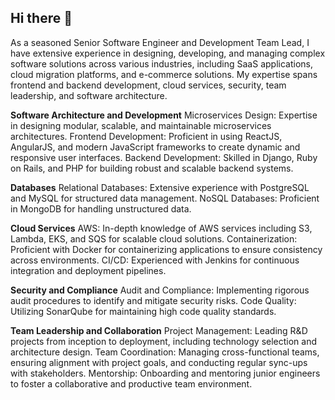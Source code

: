 ## Hi there 👋

As a seasoned Senior Software Engineer and Development Team Lead, I have extensive experience in designing, developing, and managing complex software solutions across various industries, including SaaS applications, cloud migration platforms, and e-commerce solutions. My expertise spans frontend and backend development, cloud services, security, team leadership, and software architecture.

**Software Architecture and Development**
Microservices Design: Expertise in designing modular, scalable, and maintainable microservices architectures.
Frontend Development: Proficient in using ReactJS, AngularJS, and modern JavaScript frameworks to create dynamic and responsive user interfaces.
Backend Development: Skilled in Django, Ruby on Rails, and PHP for building robust and scalable backend systems.

**Databases**
Relational Databases: Extensive experience with PostgreSQL and MySQL for structured data management.
NoSQL Databases: Proficient in MongoDB for handling unstructured data.

**Cloud Services**
AWS: In-depth knowledge of AWS services including S3, Lambda, EKS, and SQS for scalable cloud solutions.
Containerization: Proficient with Docker for containerizing applications to ensure consistency across environments.
CI/CD: Experienced with Jenkins for continuous integration and deployment pipelines.

**Security and Compliance**
Audit and Compliance: Implementing rigorous audit procedures to identify and mitigate security risks.
Code Quality: Utilizing SonarQube for maintaining high code quality standards.

**Team Leadership and Collaboration**
Project Management: Leading R&D projects from inception to deployment, including technology selection and architecture design.
Team Coordination: Managing cross-functional teams, ensuring alignment with project goals, and conducting regular sync-ups with stakeholders.
Mentorship: Onboarding and mentoring junior engineers to foster a collaborative and productive team environment.
